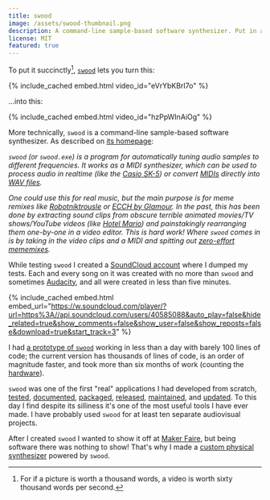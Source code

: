 ```yaml
---
title: swood
image: /assets/swood-thumbnail.png
description: A command-line sample-based software synthesizer. Put in a recording of a single note and a MIDI and get a full song.
license: MIT
featured: true
---
```


To put it succinctly[^words], [`swood`](https://github.com/milkey-mouse/swood) lets you turn this:

{% include_cached embed.html video_id="eVrYbKBrI7o" %}

...into this:

{% include_cached embed.html video_id="hzPpWInAiOg" %}

More technically, `swood` is a command-line sample-based software synthesizer. As described on [its homepage](https://meme.institute/swood):

*`swood` (or `swood.exe`) is a program for automatically tuning audio samples to different frequencies. It works as a MIDI synthesizer, which can be used to process audio in realtime (like the [Casio SK-5](https://youtu.be/kIGItPElleo?t=14s)) or convert [MIDIs](https://youtu.be/SUUxmJ84dnI) directly into [WAV files](https://youtu.be/3FonZ2x7u-s?t=1m25s).*

*One could use this for real music, but the main purpose is for meme remixes like [Robotniktrousle](https://youtu.be/NbqkPbr_yVc) or [ECCH by Glamour](https://youtu.be/oQWMEgq1vhE?t=8s). In the past, this has been done by extracting sound clips from obscure terrible animated movies/TV shows/YouTube videos (like [Hotel Mario](https://youtu.be/1f3Kq7Fw0TY)) and painstakingly rearranging them one-by-one in a video editor. This is hard work! Where `swood` comes in is by taking in the video clips and a MIDI and spitting out [zero-effort mememixes](https://soundcloud.com/silly-stix).*

While testing `swood` I created a [SoundCloud account](https://soundcloud.com/silly-stix) where I dumped my tests. Each and every song on it was created with no more than `swood` and sometimes [Audacity](https://www.audacityteam.org/), and all were created in less than five minutes.

{% include_cached embed.html embed_url="https://w.soundcloud.com/player/?url=https%3A//api.soundcloud.com/users/40585088&auto_play=false&hide_related=true&show_comments=false&show_user=false&show_reposts=false&download=true&start_track=3" %}

I had [a prototype of `swood`](https://github.com/milkey-mouse/swood/blob/895327e3879b3ad1dfdc622c319e3aa8d7183e80/swood.py) working in less than a day with barely 100 lines of code; the current version has thousands of lines of code, is an order of magnitude faster, and took more than six months of work (counting the [hardware](./2016-09-17-swood-box.md)).

`swood` was one of the first "real" applications I had developed from scratch, [tested](https://github.com/milkey-mouse/swood/tree/master/tests), [documented](https://github.com/milkey-mouse/swood/wiki/How-to-use-swood), [packaged](https://github.com/milkey-mouse/swood/commit/af88c4858b3a07f68caf0073521438c30cbfa257), [released](https://pypi.org/project/swood/), [maintained](https://github.com/milkey-mouse/swood/issues?q=is%3Aissue+is%3Aclosed), and [updated](https://pypi.org/project/swood/#history). To this day I find despite its silliness it's one of the most useful tools I have ever made. I have probably used `swood` for at least ten separate audiovisual projects.

After I created `swood` I wanted to show it off at [Maker Faire](https://seattle.makerfaire.com/), but being software there was nothing to show! That's why I made a [custom physical synthesizer](./2016-09-17-swood-box.md) powered by `swood`.

[^words]: For if a picture is worth a thousand words, a video is worth sixty thousand words per second.
